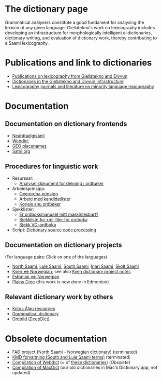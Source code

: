 The dictionary page
===================

Grammatical analysers constitute a good fundament for analysing the
lexicon of any given language. Giellatekno's work on lexicography
includes developing an infrastructure for morphologically intelligent
e-dictionaries, dictionary writing, and evaluation of dictionary work,
thereby contributing to a Saami lexicography.


# Publications and link to dictionaries

-   [Publications on
    lexicography from Giellatekno and Divvun](http://giellatekno.uit.no/lexpublications.html)
-   [Dictionaries in the Giellatekno and Divvun
    infrastructure](http://dicts.uit.no/index.eng.html)
-   [Lexicography journals and literature on minority language lexicography](minoritylexlitt.md) 
    

# Documentation

## Documentation on dictionary frontends
-   [Neahttadigisánit](neahttadigisanit.html) 
-   [Webdict](webdict.html)
-   [GEO placenames](geo.html)
-   [Satni.org](satniorg.md) 



## Procedures for linguistic work
-	Resurssar:
	- [Analyser dokument for dekning i ordbøker](http://gtweb.uit.no/webpipeline)
-   Arbeidsprinsipp:
    -   [Overordna prinsipp](dictionarywork.html)
    -   [Arbeid med kandidatlister](NyeKandidater.html)
    -   [Korleis snu ordbøker](PrinsippForOrdbokssnuing.html)
-   Sjekklister:
    -   [Er ordboksmanuset mitt maskinlesbart?](Maskinlesbar.html)
    -   [Sjekkliste for xml-filer for ordboka](checklist.html)
    -   [Sjekk VD-ordboka](VDcheck.html)
-   Script: [Dictionary source code
    processing](DictionaryManipulation.html)

## Documentation on dictionary projects

(For language pairs: Click on one of the languages)

-   [North Saami](smedicts.html), [Lule Saami](smjdicts.md),
    [South Saami](sma2nob.html), [Inari Saami](InarinsaamenSanakirjat.html), [Skolt
    Saami](SkoltSaami2X.html)
-   [Kven ⇔ Norwegian](fkvdict/KvenDictionaries.html), see also [Kven dictionary project notes](KvenskOrdbok.html) 
-   [Estonian ⇔ Norwegian](est2nob/EstonianNorwegian.html)
-   [Plains Cree](crkdict.html) (this work is now done in Edmonton)


## Relevant dictionary work by others

-   [Kotus Álgu resources](KotusResources.html)
-   [Grammatical dictionary](GrammaticalDictionary.html)
-   [Ordbild (DeepDict)](Ordbild.html)

# Obsolete documentation

-   [FAD project (North Saami - Norwegian dictionary)](fad.html) (terminated)
-   [KMD forvaltning (South and Lule Saami terms)](fad2/kmd.html) (terminated)
-   [Compilation of Webdict](WebdictCompilation.html) (= of [these dictionaries](http://gtweb.uit.no/webdict/))  (*Obsolete*)
-   [Compilation of MacDict](InteractiveDictionaryCompilation.html) (our old dictionaries in Mac's Dictionary app, not updated)

